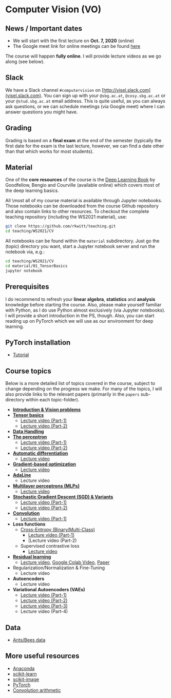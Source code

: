 # Computer Vision (VO)

## News / Important dates

- We will start with the first lecture on **Oct. 7, 2020** (online)
- The Google meet link for online meetings can be found [here](https://meet.google.com/dmx-eqme-jqa)

The course will happen **fully online**. I will provide lecture videos as we go along (see below). 

## Slack

We have a Slack channel `#computervision` on [http://visel.slack.com](visel.slack.com). You can sign up with your `@sbg.ac.at`, `@cosy.sbg.ac.at` or your `@stud.sbg.ac.at` email address. This is quite useful, as you can always ask questions, or we can schedule meetings (via Google meet) where I can answer questions you might have.

## Grading

Grading is based on a **final exam** at the end of the semester (typically the first date for the exam is the last lecture, however, we can find a date other than that which works for most students).

## Material

One of the **core resources** of the course is the [Deep Learning Book](http://www.deeplearningbook.org/) by Goodfellow, Bengio and
Courville (available online) which covers most of the deep learning basics.

All \most all of my course material is available through Jupyter notebooks. Those notebooks can be downloaded from the course Github 
repository and also contain links to other resources. To checkout the complete teaching repository (including the WS2021 material), use:

```bash
git clone https://github.com/rkwitt/teaching.git
cd teaching/WS2021/CV
```

All notebooks can be found within the `material` subdirectory. Just go the (topic) directory you want, start 
a Jupyter notebook server and run the notebook via, e.g.:

```bash
cd teaching/WS2021/CV
cd material/01_TensorBasics
jupyter notebook
```

## Prerequisites

I do recommend to refresh your **linear algebra**, **statistics** and
**analysis** knowledge before starting the course. Also, please make yourself
familiar with Python, as I do use Python almost exclusively (via Jupyter notebooks).
I will provide a short introduction in the PS, though. Also, you can start
reading up on PyTorch which we will use as our environment for deep learning.

## PyTorch installation

- [Tutorial](https://drive.google.com/file/d/1W4A1H7CqDgDbVh_1uiWRyVJhYyntjzn4/view?usp=sharing)

## Course topics

Below is a more detailed list of topics covered in the course, subject to change depending
on the progress we make. For many of the topics, I will also provide links to the relevant
papers (primarily in the `papers` sub-directory within each topic-folder).

- [**Introduction & Vision problems**](../material/IntroSlides.pdf)
- [**Tensor basics**](../material/01_TensorBasics)
  - [Lecture video (Part-1)](https://drive.google.com/file/d/1WJ4O-CxwjCVBG90URcWhUW2No4onNCQ4/view?usp=sharing)
  - [Lecture video (Part-2)](https://drive.google.com/file/d/1kNYWZoED0EZP9idpF9BKt20De-haSLiB/view?usp=sharing)
- [**Data Handling**](../material/05_DataHandling)
- [**The perceptron**](../material/03_Perceptron)
  - [Lecture video (Part-1)](https://drive.google.com/file/d/1GYIHBW08pPCQ85yS63p-Bx08tW_7jjVx/view?usp=sharing)
  - [Lecture video (Part-2)](https://drive.google.com/file/d/1ocZ0GGMZai0sOUL0VAp1c2fmCkkAq5Mk/view?usp=sharing)
- [**Automatic differentiation**](https://github.com/rkwitt/teaching/tree/master/WS2021/CV/material/06_AutoGrad)
  - [Lecture video](https://drive.google.com/file/d/1HK097JUSTYC6rSPR2U-DuulnqoGS0Pth/view?usp=sharing)
- [**Gradient-based optimization**](https://github.com/rkwitt/teaching/tree/master/WS2021/CV/material/07_GradientBasedOptimization)
  - [Lecture video](https://drive.google.com/file/d/1oRkuf9aymP8CdEYrKssVoKbTcoKZwcoB/view?usp=sharing)
- [**AdaLine**](https://github.com/rkwitt/teaching/tree/master/WS2021/CV/material/04-AdaLine)
  - Lecture video
- [**Multilayer perceptrons (MLPs)**](../material/09_MLP)
  - [Lecture video](https://drive.google.com/file/d/1Hm6y6xDo7_oEPzyDY__0Ma2Dbs8Hd72p/view?usp=sharing)
- [**Stochastic Gradient Descent (SGD) & Variants**](../material/08-SGD)
  - [Lecture video (Part-1)](https://drive.google.com/file/d/16-jP3hPU3z5S8L4holmxRAqlc7dckH9y/view?usp=sharing)
  - [Lecture video (Part-2)](https://drive.google.com/file/d/1lLgKoJoYUIKH-1QH32KsWTVOpU4OtFxz/view?usp=sharing)
- [**Convolution**](../material/10-ConvNets)
  - [Lecture video (Part-1)](https://drive.google.com/file/d/1iAiik5TRq6AumtIUrjQJNPrcZ0GGA10P/view?usp=sharing)
- **Loss functions**
  - [Cross-Entropy (Binary/Multi-Class)](../material/11-CrossEntropy)
    - [Lecture video (Part-1)](https://drive.google.com/file/d/1PztaJGiFN2iwBWCEesc7AOEGF_wvBdcV/view?usp=sharing)
    - [Lecture video (Part-2)
  - Supervised contrastive loss
    - [Lecture video](https://drive.google.com/file/d/1D1sV4AX5agI42y2AwNgul1zgJDPGY7yY/view?usp=sharing)
- [**Residual learning**](../material/12-ResidualLearning)
  - [Lecture video](https://drive.google.com/file/d/1itWV0V9rEwvQ2r-PJLyipdPfFTNAkcfC/view?usp=sharing), [Google Colab Video](https://drive.google.com/file/d/1vn9XPX5ijzrhzccObolfbq0EaQE9MI7r/view?usp=sharing), [Paper](https://arxiv.org/abs/1512.03385)
- Regularization/Normalization & Fine-Tuning
    - Lecture video
- **Autoencoders**
  - Lecture video
- **Variational Autoencoders (VAEs)**
  - [Lecture video (Part-1)](https://drive.google.com/file/d/1tEMQXbndM1neWjHLexwCXpq4I0InptjZ/view?usp=sharing)
  - [Lecture video (Part-2)](https://drive.google.com/file/d/1LHaP0ENgHy4H4S8yG6svafQDBul5FDXN/view?usp=sharing)
  - [Lecture video (Part-3)](https://drive.google.com/file/d/1AXoum7JNvSWpGfk1qZ97U_fPWHL4BxHj/view?usp=sharing)
  - Lecture video (Part-4)

## Data

- [Ants/Bees data](https://drive.google.com/open?id=1izFo-gdrxvDy1klIlu-_RZn3JNTaeogg)

## More useful resources

- [Anaconda](https://www.anaconda.com/distribution/)
- [scikit-learn](http://scikit-learn.org/stable/)
- [scikit-image](http://scikit-image.org/)
- [PyTorch](http://pytorch.org/)
- [Convolution arithmetic](https://github.com/vdumoulin/conv_arithmetic)
